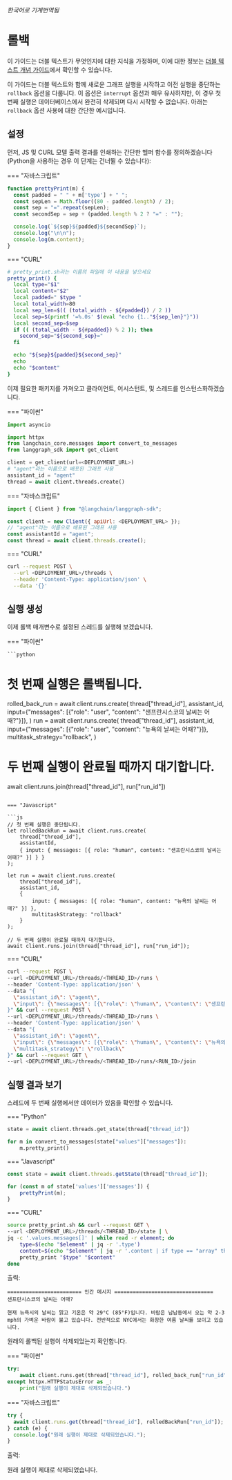 _한국어로 기계번역됨_

# 롤백

이 가이드는 더블 텍스트가 무엇인지에 대한 지식을 가정하며, 이에 대한 정보는 [더블 텍스트 개념 가이드](../../concepts/double_texting.md)에서 확인할 수 있습니다.

이 가이드는 더블 텍스트와 함께 새로운 그래프 실행을 시작하고 이전 실행을 중단하는 `rollback` 옵션을 다룹니다. 이 옵션은 `interrupt` 옵션과 매우 유사하지만, 이 경우 첫 번째 실행은 데이터베이스에서 완전히 삭제되며 다시 시작할 수 없습니다. 아래는 `rollback` 옵션 사용에 대한 간단한 예시입니다.

## 설정

먼저, JS 및 CURL 모델 출력 결과를 인쇄하는 간단한 헬퍼 함수를 정의하겠습니다 (Python을 사용하는 경우 이 단계는 건너뛸 수 있습니다):

=== "자바스크립트"

```js
function prettyPrint(m) {
  const padded = " " + m['type'] + " ";
  const sepLen = Math.floor((80 - padded.length) / 2);
  const sep = "=".repeat(sepLen);
  const secondSep = sep + (padded.length % 2 ? "=" : "");

  console.log(`${sep}${padded}${secondSep}`);
  console.log("\n\n");
  console.log(m.content);
}
```

=== "CURL"

```bash
# pretty_print.sh라는 이름의 파일에 이 내용을 넣으세요
pretty_print() {
  local type="$1"
  local content="$2"
  local padded=" $type "
  local total_width=80
  local sep_len=$(( (total_width - ${#padded}) / 2 ))
  local sep=$(printf '=%.0s' $(eval "echo {1.."${sep_len}"}"))
  local second_sep=$sep
  if (( (total_width - ${#padded}) % 2 )); then
    second_sep="${second_sep}="
  fi

  echo "${sep}${padded}${second_sep}"
  echo
  echo "$content"
}
```

이제 필요한 패키지를 가져오고 클라이언트, 어시스턴트, 및 스레드를 인스턴스화하겠습니다.

=== "파이썬"

```python
import asyncio

import httpx
from langchain_core.messages import convert_to_messages
from langgraph_sdk import get_client

client = get_client(url=<DEPLOYMENT_URL>)
# "agent"라는 이름으로 배포된 그래프 사용
assistant_id = "agent"
thread = await client.threads.create()
```

=== "자바스크립트"

```js
import { Client } from "@langchain/langgraph-sdk";

const client = new Client({ apiUrl: <DEPLOYMENT_URL> });
// "agent"라는 이름으로 배포된 그래프 사용
const assistantId = "agent";
const thread = await client.threads.create();
```

=== "CURL"

```bash
curl --request POST \
  --url <DEPLOYMENT_URL>/threads \
  --header 'Content-Type: application/json' \
  --data '{}'
```

## 실행 생성

이제 롤백 매개변수로 설정된 스레드를 실행해 보겠습니다.

=== "파이썬"

    ```python
# 첫 번째 실행은 롤백됩니다.
rolled_back_run = await client.runs.create(
    thread["thread_id"],
    assistant_id,
    input={"messages": [{"role": "user", "content": "샌프란시스코의 날씨는 어때?"}]},
)
run = await client.runs.create(
    thread["thread_id"],
    assistant_id,
    input={"messages": [{"role": "user", "content": "뉴욕의 날씨는 어때?"}]},
    multitask_strategy="rollback",
)
# 두 번째 실행이 완료될 때까지 대기합니다.
await client.runs.join(thread["thread_id"], run["run_id"])
```

=== "Javascript"

```js
// 첫 번째 실행은 중단됩니다.
let rolledBackRun = await client.runs.create(
    thread["thread_id"],
    assistantId,
    { input: { messages: [{ role: "human", content: "샌프란시스코의 날씨는 어때?" }] } }
);

let run = await client.runs.create(
    thread["thread_id"],
    assistant_id,
    { 
        input: { messages: [{ role: "human", content: "뉴욕의 날씨는 어때?" }] },
        multitaskStrategy: "rollback" 
    }
);

// 두 번째 실행이 완료될 때까지 대기합니다.
await client.runs.join(thread["thread_id"], run["run_id"]);
```

=== "CURL"

```bash
curl --request POST \
--url <DEPLOYMENT_URL>/threads/<THREAD_ID>/runs \
--header 'Content-Type: application/json' \
--data "{
  \"assistant_id\": \"agent\",
  \"input\": {\"messages\": [{\"role\": \"human\", \"content\": \"샌프란시스코의 날씨는 어때?\"}]},
}" && curl --request POST \
--url <DEPLOYMENT_URL>/threads/<THREAD_ID>/runs \
--header 'Content-Type: application/json' \
--data "{
  \"assistant_id\": \"agent\",
  \"input\": {\"messages\": [{\"role\": \"human\", \"content\": \"뉴욕의 날씨는 어때?\"}]},
  \"multitask_strategy\": \"rollback\"
}" && curl --request GET \
--url <DEPLOYMENT_URL>/threads/<THREAD_ID>/runs/<RUN_ID>/join
```

## 실행 결과 보기

스레드에 두 번째 실행에서만 데이터가 있음을 확인할 수 있습니다.

=== "Python"

```python
state = await client.threads.get_state(thread["thread_id"])

for m in convert_to_messages(state["values"]["messages"]):
    m.pretty_print()
```

=== "Javascript"

```js
const state = await client.threads.getState(thread["thread_id"]);

for (const m of state['values']['messages']) {
    prettyPrint(m);
}
```

=== "CURL"

```bash
source pretty_print.sh && curl --request GET \
--url <DEPLOYMENT_URL>/threads/<THREAD_ID>/state | \
jq -c '.values.messages[]' | while read -r element; do
    type=$(echo "$element" | jq -r '.type')
    content=$(echo "$element" | jq -r '.content | if type == "array" then tostring else . end')
    pretty_print "$type" "$content"
done
```

출력:

```plaintext
======================== 인간 메시지 ================================
샌프란시스코의 날씨는 어때?
```
    현재 뉴욕시의 날씨는 맑고 기온은 약 29°C (85°F)입니다. 바람은 남남동에서 오는 약 2-3 mph의 가벼운 바람이 불고 있습니다. 전반적으로 NYC에서는 화창한 여름 날씨를 보이고 있습니다. 

원래의 롤백된 실행이 삭제되었는지 확인합니다.

=== "파이썬"

```python
try:
    await client.runs.get(thread["thread_id"], rolled_back_run["run_id"])
except httpx.HTTPStatusError as _:
    print("원래 실행이 제대로 삭제되었습니다.")
```

=== "자바스크립트"

```js
try {
  await client.runs.get(thread["thread_id"], rolledBackRun["run_id"]);
} catch (e) {
  console.log("원래 실행이 제대로 삭제되었습니다.");
}
```

출력:

원래 실행이 제대로 삭제되었습니다.

